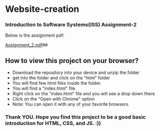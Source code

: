 # Website-creation
### Introduction to Software Systems(ISS) Assignment-2

Below is the assignment pdf:

[Assignment_2.pdf](https://github.com/Bhargavi-hash/Website-creation/files/7207720/Assignment_2.pdf)##

## How to view this project on your browser?
- Download the repository into your device and unzip the folder
- get into the folder and click on the "html" folder
- You will find few html files inside the folder.
- You will find a "index.html" file.
- Right click on the "index.html" file and you will see a drop down there
- Click on the "Open with Chrome" option
- Note: You can open it with any of your favorite browsers.

### Thank YOU. Hope you find this project to be a good basic introduction for HTML, CSS, and JS. :))
